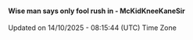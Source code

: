 #### Wise man says only fool rush in - McKidKneeKaneSir
Updated on 14/10/2025 - 08:15:44 (UTC) Time Zone
